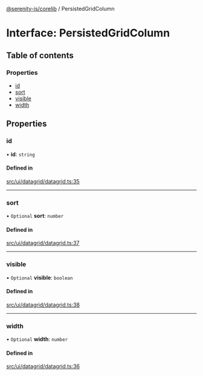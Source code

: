 [@serenity-is/corelib](../README.md) / PersistedGridColumn

# Interface: PersistedGridColumn

## Table of contents

### Properties

- [id](PersistedGridColumn.md#id)
- [sort](PersistedGridColumn.md#sort)
- [visible](PersistedGridColumn.md#visible)
- [width](PersistedGridColumn.md#width)

## Properties

### id

• **id**: `string`

#### Defined in

[src/ui/datagrid/datagrid.ts:35](https://github.com/serenity-is/serenity/blob/master/packages/corelib/src/ui/datagrid/datagrid.ts#L35)

___

### sort

• `Optional` **sort**: `number`

#### Defined in

[src/ui/datagrid/datagrid.ts:37](https://github.com/serenity-is/serenity/blob/master/packages/corelib/src/ui/datagrid/datagrid.ts#L37)

___

### visible

• `Optional` **visible**: `boolean`

#### Defined in

[src/ui/datagrid/datagrid.ts:38](https://github.com/serenity-is/serenity/blob/master/packages/corelib/src/ui/datagrid/datagrid.ts#L38)

___

### width

• `Optional` **width**: `number`

#### Defined in

[src/ui/datagrid/datagrid.ts:36](https://github.com/serenity-is/serenity/blob/master/packages/corelib/src/ui/datagrid/datagrid.ts#L36)
